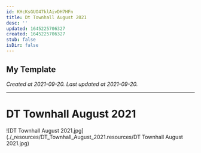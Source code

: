 ```yaml
---
id: KHcKsGUO47klAivDH7HFn
title: Dt Townhall August 2021
desc: ''
updated: 1645225706327
created: 1645225706327
stub: false
isDir: false
---
```

My Template
---

_Created at 2021-09-20._
_Last updated at 2021-09-20._




---

# DT Townhall August 2021


![DT Townhall August 2021.jpg](./_resources/DT_Townhall_August_2021.resources/DT Townhall August 2021.jpg)

